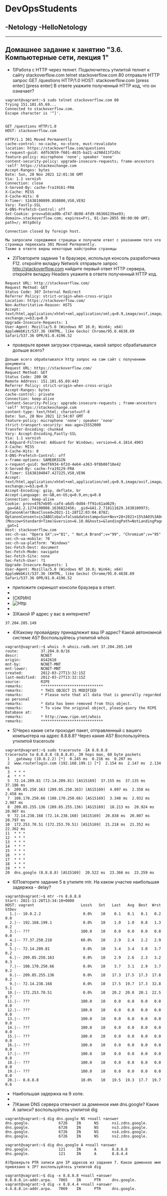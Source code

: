 # DevOpsStudents
-Netology
-HelloNetology
-
-------------------------------------------------------------------
Домашнее задание к занятию "3.6. Компьютерные сети, лекция 1"
-------------------------------------------------------------------
- 1)Работа c HTTP через телнет.
Подключитесь утилитой телнет к сайту stackoverflow.com telnet stackoverflow.com 80
отправьте HTTP запрос
GET /questions HTTP/1.0
HOST: stackoverflow.com
[press enter]
[press enter]
В ответе укажите полученный HTTP код, что он означает?
```
vagrant@vagrant:~$ sudo telnet stackoverflow.com 80
Trying 151.101.65.69...
Connected to stackoverflow.com.
Escape character is '^]'.
 

GET /questions HTTP/1.0
HOST: stackoverflow.com

HTTP/1.1 301 Moved Permanently
cache-control: no-cache, no-store, must-revalidate
location: https://stackoverflow.com/questions
x-request-guid: 4dfb3659-f601-4635-ba21-a298d13f2d5c
feature-policy: microphone 'none'; speaker 'none'
content-security-policy: upgrade-insecure-requests; frame-ancestors 'self' https://stackexchange.com
Accept-Ranges: bytes
Date: Sun, 28 Nov 2021 12:01:38 GMT
Via: 1.1 varnish
Connection: close
X-Served-By: cache-fra19161-FRA
X-Cache: MISS
X-Cache-Hits: 0
X-Timer: S1638100899.850800,VS0,VE92
Vary: Fastly-SSL
X-DNS-Prefetch-Control: off
Set-Cookie: prov=a5dcad0b-d747-8b98-4fd9-86366239ae93; domain=.stackoverflow.com; expires=Fri, 01-Jan-2055 00:00:00 GMT; path=/; HttpOnly

Connection closed by foreign host.

Мы запросили сореджимое страцицы и получили ответ с указанием того что страница переехала 301 Moved Permanently.
Также в ответе видны некоторые найстройки страницы
```
- 2)Повторите задание 1 в браузере, используя консоль разработчика F12.
откройте вкладку Network
отправьте запрос http://stackoverflow.com
найдите первый ответ HTTP сервера, откройте вкладку Headers
укажите в ответе полученный HTTP код.
```
Request URL: http://stackoverflow.com/
Request Method: GET
Status Code: 307 Internal Redirect
Referrer Policy: strict-origin-when-cross-origin
Location: https://stackoverflow.com/
Non-Authoritative-Reason: HSTS
Accept: text/html,application/xhtml+xml,application/xml;q=0.9,image/avif,image/webp,image/apng,*/*;q=0.8,application/signed-exchange;v=b3;q=0.9
Upgrade-Insecure-Requests: 1
User-Agent: Mozilla/5.0 (Windows NT 10.0; Win64; x64) AppleWebKit/537.36 (KHTML, like Gecko) Chrome/95.0.4638.69 Safari/537.36 OPR/81.0.4196.52
```
- проверьте время загрузки страницы, какой запрос обрабатывался дольше всего?
```
Дольше всего обрабатывался http запрос на сам сайт с получением документа
Request URL: https://stackoverflow.com/
Request Method: GET
Status Code: 200 OK
Remote Address: 151.101.65.69:443
Referrer Policy: strict-origin-when-cross-origin
Accept-Ranges: bytes
cache-control: private
Connection: keep-alive
Content-Security-Policy: upgrade-insecure-requests ; frame-ancestors 'self' https://stackexchange.com
content-type: text/html; charset=utf-8
Date: Sun, 28 Nov 2021 12:54:07 GMT
feature-policy: microphone 'none'; speaker 'none'
strict-transport-security: max-age=15552000
Transfer-Encoding: chunked
Vary: Accept-Encoding,Fastly-SSL
Via: 1.1 varnish
X-Adguard-Filtered: AdGuard for Windows; version=6.4.1814.4903
X-Cache: MISS
X-Cache-Hits: 0
X-DNS-Prefetch-Control: off
x-frame-options: SAMEORIGIN
x-request-guid: 9edf6934-6f2d-4e64-a363-9f8b06f18e42
X-Served-By: cache-fra19129-FRA
X-Timer: S1638104047.427225,VS0,VE96
Accept: text/html,application/xhtml+xml,application/xml;q=0.9,image/avif,image/webp,image/apng,*/*;q=0.8,application/signed-exchange;v=b3;q=0.9
Accept-Encoding: gzip, deflate, br
Accept-Language: en-GB,en-US;q=0.9,en;q=0.8
Connection: keep-alive
Cookie: prov=4767eb95-caf4-a6d5-0d84-ff91c61ad629; _ga=GA1.2.1274100008.1636822456; _gid=GA1.2.718111629.1638100973; OptanonAlertBoxClosed=2021-11-28T12:03:04.878Z; OptanonConsent=isIABGlobal=false&datestamp=Sun+Nov+28+2021+15%3A03%3A04+GMT%2B0300+(Moscow+Standard+Time)&version=6.10.0&hosts=&landingPath=NotLandingPage&groups=C0003%3A1%2CC0004%3A1%2CC0002%3A1%2CC0001%3A1; _gat=1
Host: stackoverflow.com
sec-ch-ua: "Opera GX";v="81", " Not;A Brand";v="99", "Chromium";v="95"
sec-ch-ua-mobile: ?0
sec-ch-ua-platform: "Windows"
Sec-Fetch-Dest: document
Sec-Fetch-Mode: navigate
Sec-Fetch-Site: none
Sec-Fetch-User: ?1
Upgrade-Insecure-Requests: 1
User-Agent: Mozilla/5.0 (Windows NT 10.0; Win64; x64) AppleWebKit/537.36 (KHTML, like Gecko) Chrome/95.0.4638.69 Safari/537.36 OPR/81.0.4196.52
```
- приложите скриншот консоли браузера в ответ.
- 
- (СКРИН)
- ![Http](https://user-images.githubusercontent.com/92779046/143771759-ca27eaac-116a-4a62-8050-725c44c25910.PNG)
- 
- 3)Какой IP адрес у вас в интернете?
```
37.204.205.149
```
- 4)Какому провайдеру принадлежит ваш IP адрес? Какой автономной системе AS? Воспользуйтесь утилитой whois
```
vagrant@vagrant:~$ whois -h whois.radb.net 37.204.205.149
route:          37.204.0.0/16
descr:          NCNET
origin:         AS42610
mnt-by:         NCNET-MNT
mnt-lower:      NCNET-MNT
created:        2012-03-27T13:32:15Z
last-modified:  2012-03-27T13:32:15Z
source:         RIPE
remarks:        ****************************
remarks:        * THIS OBJECT IS MODIFIED
remarks:        * Please note that all data that is generally regarded as personal
remarks:        * data has been removed from this object.
remarks:        * To view the original object, please query the RIPE Database at:
remarks:        * http://www.ripe.net/whois
remarks:        ****************************
```
- 5)Через какие сети проходит пакет, отправленный с вашего компьютера на адрес 8.8.8.8? Через какие AS? 
Воспользуйтесь утилитой traceroute
```
vagrant@vagrant:~$ sudo traceroute -IA 8.8.8.8
traceroute to 8.8.8.8 (8.8.8.8), 30 hops max, 60 byte packets
 1  _gateway (10.0.2.2) [*]  0.245 ms  0.216 ms  0.207 ms
 2  www.routerlogin.com (192.168.199.1) [*]  2.154 ms  2.147 ms  2.134 ms
 3  * * *
 4  * * *
 5  72.14.209.81 (72.14.209.81) [AS15169]  37.155 ms  37.135 ms  37.186 ms
 6  209.85.250.163 (209.85.250.163) [AS15169]  4.897 ms  2.358 ms  2.458 ms
 7  108.170.250.66 (108.170.250.66) [AS15169]  3.348 ms  2.932 ms  2.907 ms
 8  209.85.255.136 (209.85.255.136) [AS15169]  18.213 ms  20.924 ms  20.907 ms
 9  72.14.238.168 (72.14.238.168) [AS15169]  20.838 ms  20.807 ms  20.797 ms
10  172.253.70.51 (172.253.70.51) [AS15169]  21.218 ms  21.352 ms  22.362 ms
11  * * *
12  * * *
13  * * *
14  * * *
15  * * *
16  * * *
17  * * *
18  * * *
19  * * *
20  dns.google (8.8.8.8) [AS15169]  20.522 ms  23.366 ms  23.259 ms
```
- 6)Повторите задание 5 в утилите mtr. На каком участке наибольшая задержка - delay?
```
vagrant@vagrant:~$ mtr -rn 8.8.8.8
Start: 2021-11-28T13:34:10+0000
HOST: vagrant                     Loss%   Snt   Last   Avg  Best  Wrst StDev
  1.|-- 10.0.2.2                   0.0%    10    0.1   0.1   0.1   0.2   0.0
  2.|-- 192.168.199.1              0.0%    10    1.0   1.0   0.8   1.3   0.2
  3.|-- ???                       100.0    10    0.0   0.0   0.0   0.0   0.0
  4.|-- 77.37.250.210             60.0%    10    2.9   2.4   2.2   2.9   0.3
  5.|-- 72.14.209.81               0.0%    10    3.4   3.4   3.0   3.7   0.2
  6.|-- 209.85.250.163             0.0%    10    2.9   2.6   2.3   3.2   0.3
  7.|-- 108.170.250.66             0.0%    10    3.7   3.1   2.9   3.7   0.2
  8.|-- 209.85.255.136             0.0%    10   17.3  17.5  17.3  17.8   0.2
  9.|-- 72.14.238.168              0.0%    10   17.5  19.7  17.3  32.8   5.1
 10.|-- 172.253.70.51              0.0%    10   20.2  20.8  20.1  22.5   0.7
 11.|-- ???                       100.0    10    0.0   0.0   0.0   0.0   0.0
 12.|-- ???                       100.0    10    0.0   0.0   0.0   0.0   0.0
 13.|-- ???                       100.0    10    0.0   0.0   0.0   0.0   0.0
 14.|-- ???                       100.0    10    0.0   0.0   0.0   0.0   0.0
 15.|-- ???                       100.0    10    0.0   0.0   0.0   0.0   0.0
 16.|-- ???                       100.0    10    0.0   0.0   0.0   0.0   0.0
 17.|-- ???                       100.0    10    0.0   0.0   0.0   0.0   0.0
 18.|-- ???                       100.0    10    0.0   0.0   0.0   0.0   0.0
 19.|-- ???                       100.0    10    0.0   0.0   0.0   0.0   0.0
 20.|-- 8.8.8.8                   10.0%    10   19.5  19.3  17.7  19.7   0.6
```
- Наибольшая задержка на 9 хопе.
- 
- 7)Какие DNS сервера отвечают за доменное имя dns.google? Какие A записи? воспользуйтесь утилитой dig
```
vagrant@vagrant:~$ dig dns.google NS +noall +answer
dns.google.             6726    IN      NS      ns1.zdns.google.
dns.google.             6726    IN      NS      ns3.zdns.google.
dns.google.             6726    IN      NS      ns4.zdns.google.
dns.google.             6726    IN      NS      ns2.zdns.google.

vagrant@vagrant:~$ dig dns.google A +noall +answer
dns.google.             121     IN      A       8.8.8.8
dns.google.             121     IN      A       8.8.4.4

8)Проверьте PTR записи для IP адресов из задания 7. Какое доменное имя привязано к IP? воспользуйтесь утилитой dig

vagrant@vagrant:~$ dig -x 8.8.8.8 +noall +answer
8.8.8.8.in-addr.arpa.   7065    IN      PTR     dns.google.
vagrant@vagrant:~$ dig -x 8.8.4.4 +noall +answer
4.4.8.8.in-addr.arpa.   7069    IN      PTR     dns.google.
```
